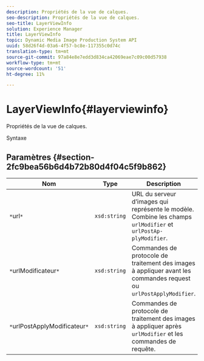 ```yaml
---
description: Propriétés de la vue de calques.
seo-description: Propriétés de la vue de calques.
seo-title: LayerViewInfo
solution: Experience Manager
title: LayerViewInfo
topic: Dynamic Media Image Production System API
uuid: 58d26f4d-03a6-4f57-bc8e-117355c0d74c
translation-type: tm+mt
source-git-commit: 97a84e8e7edd3d834ca42069eae7c09c00d57938
workflow-type: tm+mt
source-wordcount: '51'
ht-degree: 11%

---
```



# LayerViewInfo{#layerviewinfo}

Propriétés de la vue de calques.

Syntaxe

## Paramètres {#section-2fc9bea56b6d4b72b80d4f04c5f9b862}

| Nom | Type | Description |
|---|---|---|
| `*`url`*` | `xsd:string` | URL du serveur d’images qui représente le modèle. Combine les champs `urlModifier` et `urlPostAp- plyModifier`. |
| `*`urlModificateur`*` | `xsd:string` | Commandes de protocole de traitement des images à appliquer avant les commandes request ou `urlPostApplyModifier`. |
| `*`urlPostApplyModificateur`*` | `xsd:string` | Commandes de protocole de traitement des images à appliquer après `urlModifier` et les commandes de requête. |

